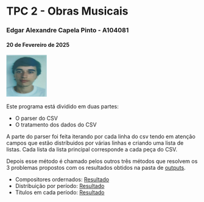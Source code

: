 # TPC 2 - Obras Musicais
### Edgar Alexandre Capela Pinto - A104081
#### 20 de Fevereiro de 2025
![Foto de identificação](../Photo.png "photo")

Este programa está dividido em duas partes:

- O parser do CSV
- O tratamento dos dados do CSV

A parte do parser foi feita iterando por cada linha do csv tendo em atenção campos que estão distríbuidos por várias linhas e criando uma lista de listas. Cada lista da lista principal corresponde a cada peça do CSV.

Depois esse método é chamado pelos outros três métodos que resolvem os 3 problemas propostos com os resultados obtidos na pasta de [outputs](/TPC2/outputs/).

- Compositores ordernados: [Resultado](/TPC2/outputs/ordered_composers.txt)
- Distribuição por período: [Resultado](/TPC2/outputs/distribution_per_period.txt)
- Títulos em cada período: [Resultado](/TPC2/outputs/titles_per_period.txt)
